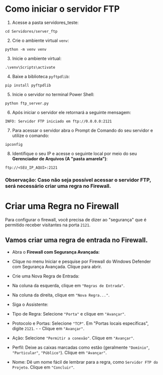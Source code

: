 # Como iniciar o servidor FTP

1. Acesse a pasta servidores_teste:

```
cd Servidores/server_ftp
```

2. Crie o ambiente virtual `venv`:

```
python -m venv venv
```

3. Inicie o ambiente virtual:

```
.\venv\Scripts\activate
```

4. Baixe a biblioteca `pyftpdlib`:

```
pip install pyftpdlib
```

5. Inicie o servidor no terminal Power Shell:
```
python ftp_server.py 
```

6. Após iniciar o servidor ele retornará a seguinte mensagem:

```
INFO: Servidor FTP iniciado em ftp://0.0.0.0:2121
```

7. Para acessar o servidor abra o Prompt de Comando do seu servidor e utilize o comando:

```
ipconfig
```

8. Identifique o seu IP e acesse o seguinte local por meio do seu **Gerenciador de Arquivos  (A "pasta amarela")**:

```
ftp://<SEU_IP_AQUI>:2121
```

### Observação: Caso não seja possível acessar o servidor FTP, será necessário criar uma regra no Firewall.

# Criar uma Regra no Firewall

Para configurar o firewall, você precisa de dizer ao "segurança" que é permitido receber visitantes na porta `2121`. 

## Vamos criar uma regra de entrada no Firewall.

- Abra o **Firewall com Segurança Avançada:** 

- Clique no menu Iniciar e pesquise por Firewall do Windows Defender com Segurança Avançada. Clique para abrir.

- Crie uma Nova Regra de Entrada:

- Na coluna da esquerda, clique em `"Regras de Entrada"`.

- Na coluna da direita, clique em `"Nova Regra..."`.

- Siga o Assistente:

- Tipo de Regra: Selecione `"Porta"` e clique em `"Avançar"`.

- Protocolo e Portas: Selecione `"TCP"`. Em "Portas locais específicas", digite `2121`. - - Clique em `"Avançar"`.

- Ação: Selecione `"Permitir a conexão"`. Clique em `"Avançar"`.

- Perfil: Deixe as caixas marcadas como estão (geralmente `"Domínio"`, `"Particular"`, `"Público"`). Clique em `"Avançar"`.

- Nome: Dê um nome fácil de lembrar para a regra, como `Servidor FTP do Projeto`. Clique em `"Concluir"`.